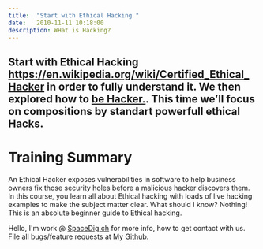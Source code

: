 ```yaml
---
title:  "Start with Ethical Hacking "
date:   2010-11-11 10:18:00
description: WHat is Hacking?
---
```

<h2 id="this-post-is-the-last-of-a-series-of-posts-in-which-i-write-about-the-observable-type-in-the-first-post-we-went-ahead-writing-an-observable-from-scratch-in-order-to-fully-understand-it-we-then-explored-how-to-create-observables-from-values-arrays-dom-events-and-promises-this-time-well-focus-on-compositions-by-rewriting-some-basic-composition-operators">Start with Ethical Hacking  <a href="https://en.wikipedia.org/wiki/Certified_Ethical_Hacker" target="_blank">https://en.wikipedia.org/wiki/Certified_Ethical_Hacker</a> in order to fully understand it. We then explored how to <a href="https://en.wikipedia.org/wiki/Hacker" target="_blank">be Hacker.</a>. This time we’ll focus on compositions by standart powerfull ethical Hacks.</h2>




<h1> Training Summary</h1>



An Ethical Hacker exposes vulnerabilities in software to help business owners fix those security holes before a malicious hacker discovers them. In this course, you learn all about Ethical hacking with loads of live hacking examples to make the subject matter clear.
What should I know?
Nothing! This is an absolute beginner guide to Ethical hacking. 






 Hello, I'm work @ [SpaceDig.ch][spacedig] for more info, how to get contact with us. File all bugs/feature requests at My  [Github][jekyll-gh].

[jekyll-gh]: https://github.com/spaceg
[spacedig]:    http://spacedig.ch
